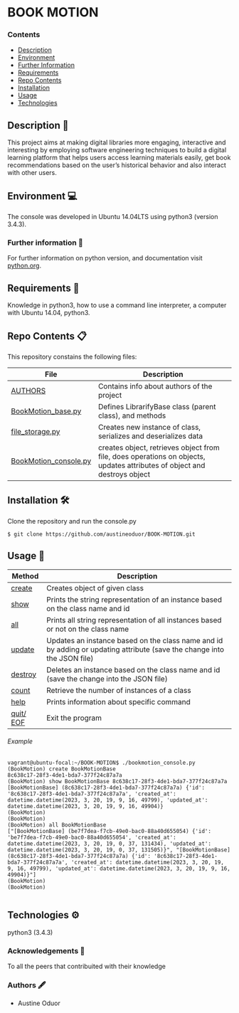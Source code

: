 # BOOK MOTION

### Contents

- [Description](#Description)
- [Environment](#Environment)
- [Further Information](#Furtherinformation)
- [Requirements](#Requirements)
- [Repo Contents](#FileContents)
- [Installation](#Installation)
- [Usage](#Usage)
- [Technologies](#Technologies)

## Description :page_facing_up:
This project aims at making digital libraries more engaging, interactive and interesting by employing software engineering techniques to build a digital learning platform that helps users access learning materials easily, get book recommendations based on the user’s historical behavior  and also interact with other users.


## Environment :computer:
The console was developed in Ubuntu 14.04LTS using python3 (version 3.4.3).

### Further information :bookmark_tabs:
For further information on python version, and documentation visit [python.org](https://www.python.org/).

## Requirements :memo:
Knowledge in python3, how to use a command line interpreter, a computer with Ubuntu 14.04, python3.

## Repo Contents :clipboard:
This repository constains the following files:

|   **File**   |   **Description**   |
| -------------- | --------------------- |
|[AUTHORS](./AUTHORS) | Contains info about authors of the project |
|[BookMotion_base.py](./models/bookmotion_base.py) | Defines LibrarifyBase class (parent class), and methods |
|[file_storage.py](./models/storage/file_storage.py) | Creates new instance of class, serializes and deserializes data |
|[BookMotion_console.py](./bookmotion_console.py) | creates object, retrieves object from file, does operations on objects, updates attributes of object and destroys object |


## Installation :hammer_and_wrench:
Clone the repository and run the console.py
```
$ git clone https://github.com/austineoduor/BOOK-MOTION.git
```

## Usage :wrench:

|   **Method**   |   **Description**   |
| -------------- | --------------------- |
|[create](./bookmotion_console.py) | Creates object of given class |
|[show](./bookmotion_console.py) | Prints the string representation of an instance based on the class name and id |
|[all](./bookmotion_console.py) | Prints all string representation of all instances based or not on the class name |
|[update](./bookmotion_console.py) | Updates an instance based on the class name and id by adding or updating attribute (save the change into the JSON file) |
|[destroy](./bookmotion_console.py)| Deletes an instance based on the class name and id (save the change into the JSON file) |
|[count](./bookmotion_console.py)| Retrieve the number of instances of a class |
|[help](./bookmotion_console.py)| Prints information about specific command |
|[quit/ EOF](./bookmotion_console.py)| Exit the program |

###### Example

```
vagrant@ubuntu-focal:~/BOOK-MOTION$ ./bookmotion_console.py
(BookMotion) create BookMotionBase
8c638c17-28f3-4de1-bda7-377f24c87a7a
(BookMotion) show BookMotionBase 8c638c17-28f3-4de1-bda7-377f24c87a7a
[BookMotionBase] (8c638c17-28f3-4de1-bda7-377f24c87a7a) {'id': '8c638c17-28f3-4de1-bda7-377f24c87a7a', 'created_at': datetime.datetime(2023, 3, 20, 19, 9, 16, 49799), 'updated_at': datetime.datetime(2023, 3, 20, 19, 9, 16, 49904)}
(BookMotion)
(BookMotion)
(BookMotion) all BookMotionBase
["[BookMotionBase] (be7f7dea-f7cb-49e0-bac0-88a40d655054) {'id': 'be7f7dea-f7cb-49e0-bac0-88a40d655054', 'created_at': datetime.datetime(2023, 3, 20, 19, 0, 37, 131434), 'updated_at': datetime.datetime(2023, 3, 20, 19, 0, 37, 131505)}", "[BookMotionBase] (8c638c17-28f3-4de1-bda7-377f24c87a7a) {'id': '8c638c17-28f3-4de1-bda7-377f24c87a7a', 'created_at': datetime.datetime(2023, 3, 20, 19, 9, 16, 49799), 'updated_at': datetime.datetime(2023, 3, 20, 19, 9, 16, 49904)}"]
(BookMotion)
(BookMotion)


```

## Technologies :gear:
python3 (3.4.3)

### Acknowledgements :raised_hands:
To all the peers that contribuited with their knowledge

### Authors :fountain_pen:
* Austine Oduor
